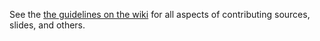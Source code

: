See the [the guidelines on the wiki](https://github.com/rlaemmel/slecourse/wiki/Guidelines) for all aspects of contributing sources, slides, and others.
